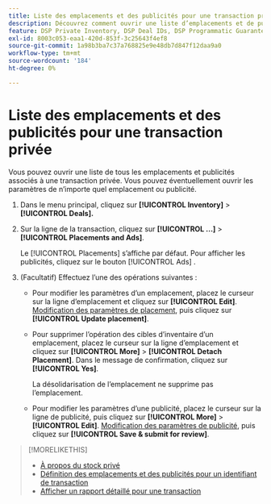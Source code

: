 ```yaml
---
title: Liste des emplacements et des publicités pour une transaction privée
description: Découvrez comment ouvrir une liste d’emplacements et de publicités associés à une transaction privée.
feature: DSP Private Inventory, DSP Deal IDs, DSP Programmatic Guaranteed Deals
exl-id: 8003c053-eaa1-420d-853f-3c25643f4ef8
source-git-commit: 1a98b3ba7c37a768825e9e48db7d847f12daa9a0
workflow-type: tm+mt
source-wordcount: '184'
ht-degree: 0%

---
```


# Liste des emplacements et des publicités pour une transaction privée

Vous pouvez ouvrir une liste de tous les emplacements et publicités associés à une transaction privée. Vous pouvez éventuellement ouvrir les paramètres de n’importe quel emplacement ou publicité.

1. Dans le menu principal, cliquez sur **[!UICONTROL Inventory]** > **[!UICONTROL Deals].**

1. Sur la ligne de la transaction, cliquez sur  **[!UICONTROL ...]** > **[!UICONTROL Placements and Ads]**.

   Le [!UICONTROL Placements] s’affiche par défaut. Pour afficher les publicités, cliquez sur le bouton [!UICONTROL Ads] .

1. (Facultatif) Effectuez l’une des opérations suivantes :

   * Pour modifier les paramètres d’un emplacement, placez le curseur sur la ligne d’emplacement et cliquez sur **[!UICONTROL Edit]**. [Modification des paramètres de placement](/help/dsp/campaign-management/placements/placement-settings.md), puis cliquez sur **[!UICONTROL Update placement]**.

   * Pour supprimer l’opération des cibles d’inventaire d’un emplacement, placez le curseur sur la ligne d’emplacement et cliquez sur **[!UICONTROL More]** > **[!UICONTROL Detach Placement]**. Dans le message de confirmation, cliquez sur **[!UICONTROL Yes]**.

      La désolidarisation de l’emplacement ne supprime pas l’emplacement.

   * Pour modifier les paramètres d’une publicité, placez le curseur sur la ligne de publicité, puis cliquez sur **[!UICONTROL More]** > **[!UICONTROL Edit]**. [Modification des paramètres de publicité](/help/dsp/campaign-management/ads/ad-edit.md), puis cliquez sur **[!UICONTROL Save & submit for review]**.

>[!MORELIKETHIS]
>
>* [À propos du stock privé](private-inventory-about.md)
>* [Définition des emplacements et des publicités pour un identifiant de transaction](deal-id-attach-placements.md)
>* [Afficher un rapport détaillé pour une transaction](deal-view-report.md)

